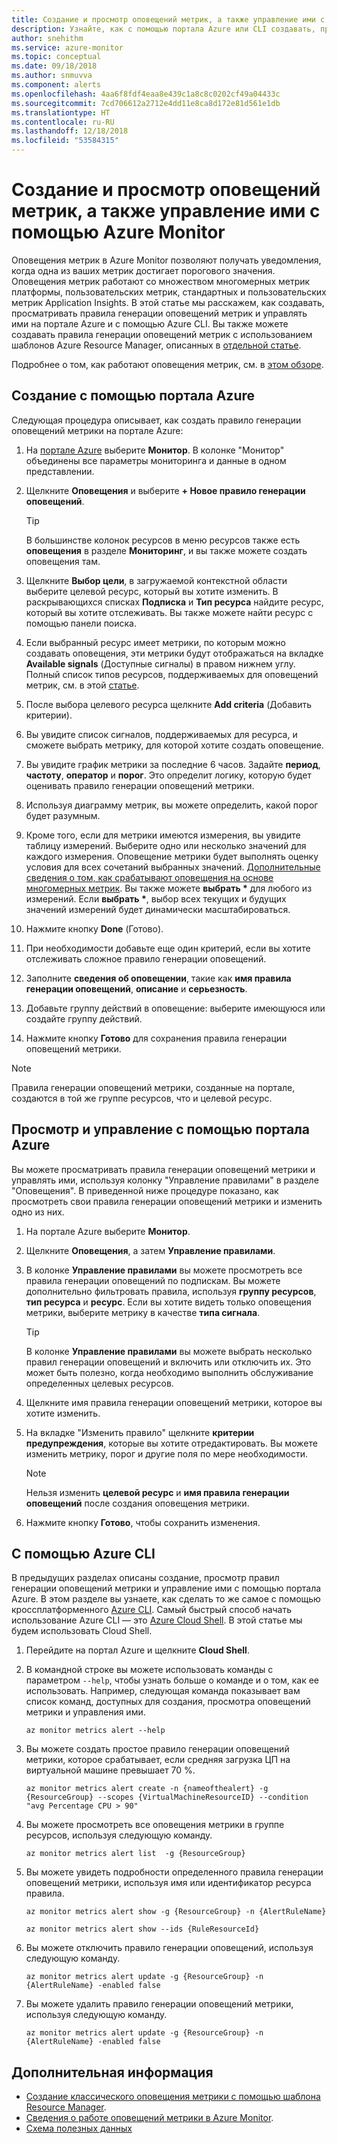 ```yaml
---
title: Создание и просмотр оповещений метрик, а также управление ими с помощью Azure Monitor
description: Узнайте, как с помощью портала Azure или CLI создавать, просматривать оповещения метрик, а также управлять ими.
author: snehithm
ms.service: azure-monitor
ms.topic: conceptual
ms.date: 09/18/2018
ms.author: snmuvva
ms.component: alerts
ms.openlocfilehash: 4aa6f8fdf4eaa8e439c1a8c8c0202cf49a04433c
ms.sourcegitcommit: 7cd706612a2712e4dd11e8ca8d172e81d561e1db
ms.translationtype: HT
ms.contentlocale: ru-RU
ms.lasthandoff: 12/18/2018
ms.locfileid: "53584315"
---
```

# <a name="create-view-and-manage-metric-alerts-using-azure-monitor"></a>Создание и просмотр оповещений метрик, а также управление ими с помощью Azure Monitor

Оповещения метрик в Azure Monitor позволяют получать уведомления, когда одна из ваших метрик достигает порогового значения. Оповещения метрик работают со множеством многомерных метрик платформы, пользовательских метрик, стандартных и пользовательских метрик Application Insights. В этой статье мы расскажем, как создавать, просматривать правила генерации оповещений метрик и управлять ими на портале Azure и с помощью Azure CLI. Вы также можете создавать правила генерации оповещений метрик с использованием шаблонов Azure Resource Manager, описанных в [отдельной статье](../../azure-monitor/platform/alerts-enable-template.md).

Подробнее о том, как работают оповещения метрик, см. в [этом обзоре](alerts-metric-overview.md).

## <a name="create-with-azure-portal"></a>Создание с помощью портала Azure

Следующая процедура описывает, как создать правило генерации оповещений метрики на портале Azure:

1. На [портале Azure](https://portal.azure.com) выберите **Монитор**. В колонке "Монитор" объединены все параметры мониторинга и данные в одном представлении.

2. Щелкните **Оповещения** и выберите **+ Новое правило генерации оповещений**.

    > [!TIP]
    > В большинстве колонок ресурсов в меню ресурсов также есть **оповещения** в разделе **Мониторинг**, и вы также можете создать оповещения там.

3. Щелкните **Выбор цели**, в загружаемой контекстной области выберите целевой ресурс, который вы хотите изменить. В раскрывающихся списках **Подписка** и **Тип ресурса** найдите ресурс, который вы хотите отслеживать. Вы также можете найти ресурс с помощью панели поиска.

4. Если выбранный ресурс имеет метрики, по которым можно создавать оповещения, эти метрики будут отображаться на вкладке **Available signals** (Доступные сигналы) в правом нижнем углу. Полный список типов ресурсов, поддерживаемых для оповещений метрик, см. в этой [статье](../../azure-monitor/platform/alerts-metric-near-real-time.md#metrics-and-dimensions-supported).

5. После выбора целевого ресурса щелкните **Add criteria** (Добавить критерии).

6. Вы увидите список сигналов, поддерживаемых для ресурса, и сможете выбрать метрику, для которой хотите создать оповещение.

7. Вы увидите график метрики за последние 6 часов. Задайте **период**, **частоту**, **оператор** и **порог**. Это определит логику, которую будет оценивать правило генерации оповещений метрики.

8. Используя диаграмму метрик, вы можете определить, какой порог будет разумным.

9. Кроме того, если для метрики имеются измерения, вы увидите таблицу измерений. Выберите одно или несколько значений для каждого измерения. Оповещение метрики будет выполнять оценку условия для всех сочетаний выбранных значений. [Дополнительные сведения о том, как срабатывают оповещения на основе многомерных метрик](alerts-metric-overview.md). Вы также можете **выбрать \*** для любого из измерений. Если **выбрать \***, выбор всех текущих и будущих значений измерений будет динамически масштабироваться.

10. Нажмите кнопку **Done** (Готово).

11. При необходимости добавьте еще один критерий, если вы хотите отслеживать сложное правило генерации оповещений.

12. Заполните **сведения об оповещении**, такие как **имя правила генерации оповещений**, **описание** и **серьезность**.

13. Добавьте группу действий в оповещение: выберите имеющуюся или создайте группу действий.

14. Нажмите кнопку **Готово** для сохранения правила генерации оповещений метрики.

> [!NOTE]
> Правила генерации оповещений метрики, созданные на портале, создаются в той же группе ресурсов, что и целевой ресурс.

## <a name="view-and-manage-with-azure-portal"></a>Просмотр и управление с помощью портала Azure

Вы можете просматривать правила генерации оповещений метрики и управлять ими, используя колонку "Управление правилами" в разделе "Оповещения". В приведенной ниже процедуре показано, как просмотреть свои правила генерации оповещений метрики и изменить одно из них.

1. На портале Azure выберите **Монитор**.

2. Щелкните **Оповещения**, а затем **Управление правилами**.

3. В колонке **Управление правилами** вы можете просмотреть все правила генерации оповещений по подпискам. Вы можете дополнительно фильтровать правила, используя **группу ресурсов**, **тип ресурса** и **ресурс**. Если вы хотите видеть только оповещения метрики, выберите метрику в качестве **типа сигнала**.

    > [!TIP]
    > В колонке **Управление правилами** вы можете выбрать несколько правил генерации оповещений и включить или отключить их. Это может быть полезно, когда необходимо выполнить обслуживание определенных целевых ресурсов.

4. Щелкните имя правила генерации оповещений метрики, которое вы хотите изменить.

5. На вкладке "Изменить правило" щелкните **критерии предупреждения**, которые вы хотите отредактировать. Вы можете изменить метрику, порог и другие поля по мере необходимости.

    > [!NOTE]
    > Нельзя изменить **целевой ресурс** и **имя правила генерации оповещений** после создания оповещения метрики.

6. Нажмите кнопку **Готово**, чтобы сохранить изменения.

## <a name="with-azure-cli"></a>С помощью Azure CLI

В предыдущих разделах описаны создание, просмотр правил генерации оповещений метрики и управление ими с помощью портала Azure. В этом разделе вы узнаете, как сделать то же самое с помощью кроссплатформенного [Azure CLI](https://docs.microsoft.com/cli/azure/get-started-with-azure-cli?view=azure-cli-latest). Самый быстрый способ начать использование Azure CLI — это [Azure Cloud Shell](https://docs.microsoft.com/azure/cloud-shell/overview?view=azure-cli-latest). В этой статье мы будем использовать Cloud Shell.

1. Перейдите на портал Azure и щелкните **Cloud Shell**.

2. В командной строке вы можете использовать команды с параметром ``--help``, чтобы узнать больше о команде и о том, как ее использовать. Например, следующая команда показывает вам список команд, доступных для создания, просмотра оповещений метрики и управления ими.

    ```azurecli
    az monitor metrics alert --help
    ```

3. Вы можете создать простое правило генерации оповещений метрики, которое срабатывает, если средняя загрузка ЦП на виртуальной машине превышает 70 %.

    ```azurecli
    az monitor metrics alert create -n {nameofthealert} -g {ResourceGroup} --scopes {VirtualMachineResourceID} --condition "avg Percentage CPU > 90"
    ```

4. Вы можете просмотреть все оповещения метрики в группе ресурсов, используя следующую команду.

    ```azurecli
    az monitor metrics alert list  -g {ResourceGroup}
    ```

5. Вы можете увидеть подробности определенного правила генерации оповещений метрики, используя имя или идентификатор ресурса правила.

    ```azurecli
    az monitor metrics alert show -g {ResourceGroup} -n {AlertRuleName}
    ```

    ```azurecli
    az monitor metrics alert show --ids {RuleResourceId}
    ```

6. Вы можете отключить правило генерации оповещений, используя следующую команду.

    ```azurecli
    az monitor metrics alert update -g {ResourceGroup} -n {AlertRuleName} -enabled false
    ```

7. Вы можете удалить правило генерации оповещений метрики, используя следующую команду.

    ```azurecli
    az monitor metrics alert update -g {ResourceGroup} -n {AlertRuleName} -enabled false
    ```

## <a name="next-steps"></a>Дополнительная информация

- [Создание классического оповещения метрики с помощью шаблона Resource Manager](../../azure-monitor/platform/alerts-enable-template.md).
- [Сведения о работе оповещений метрики в Azure Monitor](alerts-metric-overview.md).
- [Схема полезных данных](../../azure-monitor/platform/alerts-metric-near-real-time.md#payload-schema)
